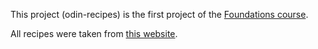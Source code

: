 This project (odin-recipes) is the first project of the [Foundations course](https://www.theodinproject.com/paths/foundations/courses/foundations).

All recipes were taken from [this website](https://www.allrecipes.com/).